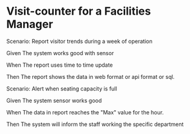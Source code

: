 # Visit-counter for a Facilities Manager

Scenario: Report visitor trends during a week of operation

  Given The system works good with sensor
  
  When The report uses time to time update
  
  Then The report shows the data in web format
  or api format or sql.

Scenario: Alert when seating capacity is full

  Given The system sensor works good
  
  When The data in report reaches the "Max" value
  for the hour.
  
  Then The system will inform the staff working the
  specific department
